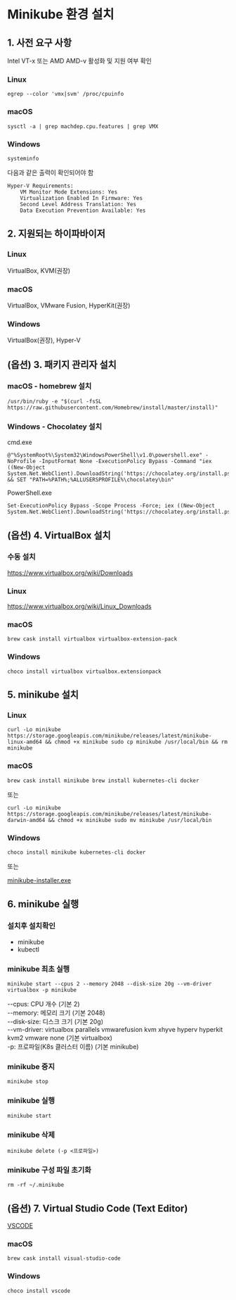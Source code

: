 # Minikube 환경 설치
## 1. 사전 요구 사항
Intel VT-x 또는 AMD AMD-v 활성화 및 지원 여부 확인

### Linux
    egrep --color 'vmx|svm' /proc/cpuinfo

### macOS
    sysctl -a | grep machdep.cpu.features | grep VMX

### Windows
    systeminfo

다음과 같은 출력이 확인되어야 함

    Hyper-V Requirements:
        VM Monitor Mode Extensions: Yes
        Virtualization Enabled In Firmware: Yes
        Second Level Address Translation: Yes
        Data Execution Prevention Available: Yes

## 2. 지원되는 하이파바이저
### Linux
VirtualBox, KVM(권장)

### macOS
VirtualBox, VMware Fusion, HyperKit(권장)

### Windows
VirtualBox(권장), Hyper-V

## (옵션) 3. 패키지 관리자 설치
### macOS - homebrew 설치
    /usr/bin/ruby -e "$(curl -fsSL https://raw.githubusercontent.com/Homebrew/install/master/install)"

### Windows - Chocolatey 설치
cmd.exe

    @"%SystemRoot%\System32\WindowsPowerShell\v1.0\powershell.exe" -NoProfile -InputFormat None -ExecutionPolicy Bypass -Command "iex ((New-Object System.Net.WebClient).DownloadString('https://chocolatey.org/install.ps1'))" && SET "PATH=%PATH%;%ALLUSERSPROFILE%\chocolatey\bin"

PowerShell.exe

    Set-ExecutionPolicy Bypass -Scope Process -Force; iex ((New-Object System.Net.WebClient).DownloadString('https://chocolatey.org/install.ps1'))

## (옵션) 4. VirtualBox 설치
### 수동 설치
https://www.virtualbox.org/wiki/Downloads

### Linux
https://www.virtualbox.org/wiki/Linux_Downloads

### macOS
    brew cask install virtualbox virtualbox-extension-pack

### Windows
    choco install virtualbox virtualbox.extensionpack

## 5. minikube 설치
### Linux
    curl -Lo minikube https://storage.googleapis.com/minikube/releases/latest/minikube-linux-amd64 && chmod +x minikube sudo cp minikube /usr/local/bin && rm minikube

### macOS
    brew cask install minikube brew install kubernetes-cli docker

또는

    curl -Lo minikube https://storage.googleapis.com/minikube/releases/latest/minikube-darwin-amd64 && chmod +x minikube sudo mv minikube /usr/local/bin

### Windows
    choco install minikube kubernetes-cli docker

또는

[minikube-installer.exe](https://github.com/kubernetes/minikube/releases/latest)

## 6. minikube 실행
### 설치후 설치확인
- minikube
- kubectl

### minikube 최초 실행
    minikube start --cpus 2 --memory 2048 --disk-size 20g --vm-driver virtualbox -p minikube

--cpus: CPU 개수 (기본 2)  
--memory: 메모리 크기 (기본 2048)  
--disk-size: 디스크 크기 (기본 20g)  
--vm-driver: virtualbox parallels vmwarefusion kvm xhyve hyperv hyperkit kvm2 vmware none (기본 virtualbox)  
-p: 프로파일(K8s 클러스터 이름) (기본 minikube)  

### minikube 중지
    minikube stop

### minikube 실행
    minikube start

### minikube 삭제
    minikube delete (-p <프로파일>)

### minikube 구성 파일 초기화
    rm -rf ~/.minikube

## (옵션) 7. Virtual Studio Code (Text Editor)
[VSCODE](https://code.visualstudio.com)

### macOS
    brew cask install visual-studio-code

### Windows
    choco install vscode
